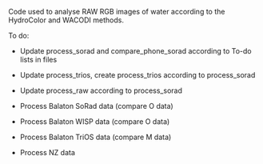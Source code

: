 Code used to analyse RAW RGB images of water according to the HydroColor and WACODI methods.

To do:
* Update process_sorad and compare_phone_sorad according to To-do lists in files
* Update process_trios, create process_trios according to process_sorad
* Update process_raw according to process_sorad

* Process Balaton SoRad data (compare O data)
* Process Balaton WISP data (compare O data)
* Process Balaton TriOS data (compare M data)
* Process NZ data
